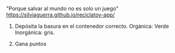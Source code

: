 "Porque salvar al mundo no es solo un juego"
https://silviaguerra.github.io/reciclatoy-app/

1. Depósita la basura en el contenedor correcto.
Orgánica: Verde
Inorgánica: gris.

2. Gana puntos
